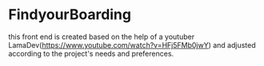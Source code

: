 
# FindyourBoarding


this front end is created based on the help of a youtuber LamaDev(https://www.youtube.com/watch?v=HFj5FMb0jwY) and adjusted according to the project's needs and preferences.

